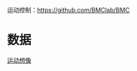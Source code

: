 

运动控制：https://github.com/BMClab/BMC

# 数据
[运动想像](https://openneuro.org/datasets/ds002336/versions/2.0.2) 